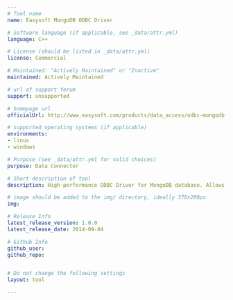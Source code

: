 ```yaml
---
# Tool name
name: Easysoft MongoDB ODBC Driver

# Software language (if applicable, see _data/attr.yml)
language: C++

# License (should be listed in _data/attr.yml)
license: Commercial

# Maintained: "Actively Maintained" or "Inactive"
maintained: Actively Maintained

# url of support forum
support: unsupported

# homepage url
officialUrl: http://www.easysoft.com/products/data_access/odbc-mongodb-driver/

# supported operating systems (if applicable)
environments:
- linux
- windows

# Purpose (see _data/attr.yml for valid choices)
purpose: Data Connector

# Short description of tool
description: High-performance ODBC Driver for MongoDB database. Allows SQL connection to MongoDB.

# image should be added to the img/ directory, ideally 370x200px
img:

# Release Info
latest_release_version: 1.0.0
latest_release_date: 2014-09-04

# Github Info
github_user: 
github_repo: 


# Do not change the following settings
layout: tool

---
```

